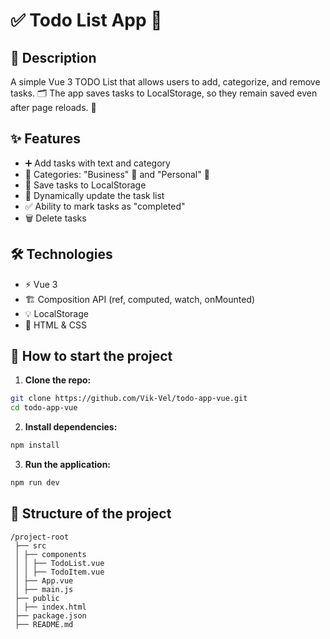 # ✅ Todo List App 📝

## 🚀 Description
A simple Vue 3 TODO List that allows users to add, categorize, and remove tasks. 🗂️ The app saves tasks to LocalStorage, so they remain saved even after page reloads. 🔄

## ✨ Features
- ➕ Add tasks with text and category
- 📌 Categories: "Business" 🏢 and "Personal" 🏡
- 💾 Save tasks to LocalStorage
- 🔄 Dynamically update the task list
- ✅ Ability to mark tasks as "completed"
- 🗑️ Delete tasks

## 🛠️ Technologies
- ⚡ Vue 3
- 🏗️ Composition API (ref, computed, watch, onMounted)
- 💡 LocalStorage
- 🎨 HTML & CSS

## 🚀 How to start the project
1. **Clone the repo:**
```sh
git clone https://github.com/Vik-Vel/todo-app-vue.git
cd todo-app-vue
```
2. **Install dependencies:**
```sh
npm install
```
3. **Run the application:**
```sh
npm run dev
```

## 📂 Structure of the project
```
/project-root
 ├── src
 │ ├── components
 │ │ ├── TodoList.vue
 │ │ ├── TodoItem.vue
 │ ├── App.vue
 │ ├── main.js
 ├── public
 │ ├── index.html
 ├── package.json
 ├── README.md
```
